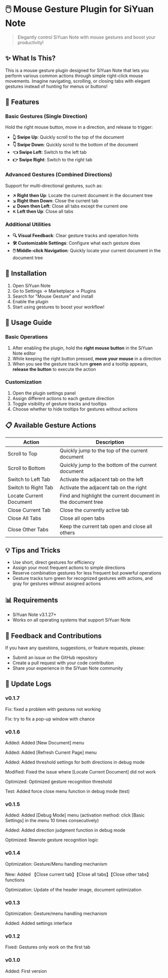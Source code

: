 # 🖱️ Mouse Gesture Plugin for SiYuan Note

> Elegantly control SiYuan Note with mouse gestures and boost your productivity!


## ✨ What Is This?

This is a mouse gesture plugin designed for SiYuan Note that lets you perform various common actions through simple right-click mouse movements. Imagine navigating, scrolling, or closing tabs with elegant gestures instead of hunting for menus or buttons!

## 🚀 Features

### Basic Gestures (Single Direction)

Hold the right mouse button, move in a direction, and release to trigger:

- **👆 Swipe Up**: Quickly scroll to the top of the document
- **👇 Swipe Down**: Quickly scroll to the bottom of the document
- **👈 Swipe Left**: Switch to the left tab
- **👉 Swipe Right**: Switch to the right tab

### Advanced Gestures (Combined Directions)

Support for multi-directional gestures, such as:

- **↗️ Right then Up**: Locate the current document in the document tree
- **↘️ Right then Down**: Close the current tab
- **↙️ Down then Left**: Close all tabs except the current one
- **↖️ Left then Up**: Close all tabs

### Additional Utilities

- **🔍 Visual Feedback**: Clear gesture tracks and operation hints
- **🛠️ Customizable Settings**: Configure what each gesture does
- **🖱️ Middle-click Navigation**: Quickly locate your current document in the document tree

## 🔧 Installation

1. Open SiYuan Note
2. Go to Settings → Marketplace → Plugins
3. Search for "Mouse Gesture" and install
4. Enable the plugin
5. Start using gestures to boost your workflow!

## 📖 Usage Guide

### Basic Operations

1. After enabling the plugin, hold the **right mouse button** in the SiYuan Note editor
2. While keeping the right button pressed, **move your mouse** in a direction
3. When you see the gesture track turn **green** and a tooltip appears, **release the button** to execute the action

### Customization

1. Open the plugin settings panel
2. Assign different actions to each gesture direction
3. Toggle visibility of gesture tracks and tooltips
4. Choose whether to hide tooltips for gestures without actions

## 📋 Available Gesture Actions

| Action | Description |
|--------|-------------|
| Scroll to Top | Quickly jump to the top of the current document |
| Scroll to Bottom | Quickly jump to the bottom of the current document |
| Switch to Left Tab | Activate the adjacent tab on the left |
| Switch to Right Tab | Activate the adjacent tab on the right |
| Locate Current Document | Find and highlight the current document in the document tree |
| Close Current Tab | Close the currently active tab |
| Close All Tabs | Close all open tabs |
| Close Other Tabs | Keep the current tab open and close all others |

## 💡 Tips and Tricks

- Use short, direct gestures for efficiency
- Assign your most frequent actions to simple directions
- Reserve combination gestures for less frequent but powerful operations
- Gesture tracks turn green for recognized gestures with actions, and gray for gestures without assigned actions

## 📊 Requirements

- SiYuan Note v3.1.27+
- Works on all operating systems that support SiYuan Note

## 🤝 Feedback and Contributions

If you have any questions, suggestions, or feature requests, please:

- Submit an issue on the GitHub repository
- Create a pull request with your code contribution
- Share your experience in the SiYuan Note community

## 📄 Update Logs

### v0.1.7

Fix: fixed a problem with gestures not working

Fix: try to fix a pop-up window with chance

### v0.1.6
Added: Added [New Document] menu

Added: Added [Refresh Current Page] menu

Added: Added threshold settings for both directions in debug mode

Modified: Fixed the issue where [Locate Current Document] did not work

Optimized: Optimized gesture recognition threshold

Test: Added force close menu function in debug mode (test)

### v0.1.5
Added: Added [Debug Mode] menu (activation method: click [Basic Settings] in the menu 10 times consecutively)

Added: Added direction judgment function in debug mode

Optimized: Rewrote gesture recognition logic

### v0.1.4
Optimization: Gesture/Menu handling mechanism

New: Added 【Close current tab】【Close all tabs】【Close other tabs】 functions

Optimization: Update of the header image, document optimization

### v0.1.3
Optimization: Gesture/menu handling mechanism

Added: Added settings interface

### v0.1.2
Fixed: Gestures only work on the first tab

### v0.1.0
Added: First version